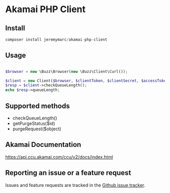 # Akamai PHP Client

## Install
```php
composer install jeremymarc/akamai-php-client
```

## Usage
```php

$browser = new \Buzz\Browser(new \Buzz\Client\Curl());

$client = new Client($browser, $clientToken, $clientSecret, $accessToken, $baseUrl);
$resp = $client->checkQueueLength();
echo $resp->queueLength;
```

## Supported methods
- checkQueueLength()
- getPurgeStatus($id)
- purgeRequest($object)


## Akamai Documentation
https://api.ccu.akamai.com/ccu/v2/docs/index.html


## Reporting an issue or a feature request
Issues and feature requests are tracked in the [Github issue tracker](https://github.com/jeremymarc/AkamaiPhpClient/issues).

